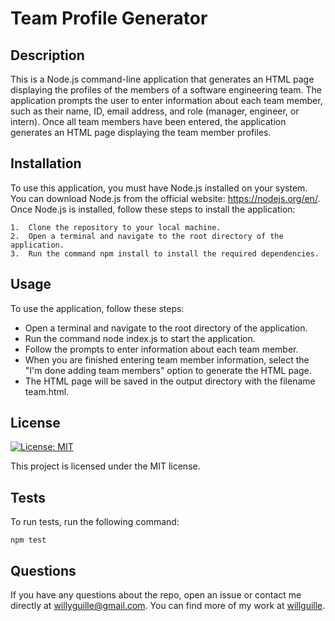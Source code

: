 # Team Profile Generator
  
  ## Description
  
  This is a Node.js command-line application that generates an HTML page displaying the profiles of the members of a software engineering team. The application prompts the user to enter information about each team member, such as their name, ID, email address, and role (manager, engineer, or intern). Once all team members have been entered, the application generates an HTML page displaying the team member profiles.
  
  ## Installation
  
  To use this application, you must have Node.js installed on your system. You can download Node.js from the official website: https://nodejs.org/en/. Once Node.js is installed, follow these steps to install the application:

    1.  Clone the repository to your local machine.
    2.  Open a terminal and navigate to the root directory of the application.
    3.  Run the command npm install to install the required dependencies.


  
  ## Usage
  
 To use the application, follow these steps:

 - Open a terminal and navigate to the root directory of the application.
 - Run the command node index.js to start the application.
 - Follow the prompts to enter information about each team member.
 - When you are finished entering team member information, select the "I'm done adding team members" option to generate the HTML page.
 - The HTML page will be saved in the output directory with the filename team.html.

  ## License
  
  [![License: MIT](https://img.shields.io/badge/License-MIT-yellow.svg)](https://opensource.org/licenses/MIT)
  
  This project is licensed under the MIT license.
  
  ## Tests
  
  To run tests, run the following command:
  
  ```
  npm test
  ```
  
  ## Questions
  
  If you have any questions about the repo, open an issue or contact me directly at willyguille@gmail.com. You can find more of my work at [willguille](https://github.com/willguille/).